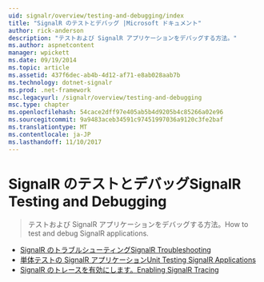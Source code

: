 ```yaml
---
uid: signalr/overview/testing-and-debugging/index
title: "SignalR のテストとデバッグ |Microsoft ドキュメント"
author: rick-anderson
description: "テストおよび SignalR アプリケーションをデバッグする方法。"
ms.author: aspnetcontent
manager: wpickett
ms.date: 09/19/2014
ms.topic: article
ms.assetid: 437f6dec-ab4b-4d12-af71-e8ab028aab7b
ms.technology: dotnet-signalr
ms.prod: .net-framework
msc.legacyurl: /signalr/overview/testing-and-debugging
msc.type: chapter
ms.openlocfilehash: 54cace2dff97e405ab5b4d9205b4c85266a02e96
ms.sourcegitcommit: 9a9483aceb34591c97451997036a9120c3fe2baf
ms.translationtype: MT
ms.contentlocale: ja-JP
ms.lasthandoff: 11/10/2017
---
```

<a name="signalr-testing-and-debugging"></a><span data-ttu-id="a85a9-103">SignalR のテストとデバッグ</span><span class="sxs-lookup"><span data-stu-id="a85a9-103">SignalR Testing and Debugging</span></span>
====================
> <span data-ttu-id="a85a9-104">テストおよび SignalR アプリケーションをデバッグする方法。</span><span class="sxs-lookup"><span data-stu-id="a85a9-104">How to test and debug SignalR applications.</span></span>


- [<span data-ttu-id="a85a9-105">SignalR のトラブルシューティング</span><span class="sxs-lookup"><span data-stu-id="a85a9-105">SignalR Troubleshooting</span></span>](troubleshooting.md)
- [<span data-ttu-id="a85a9-106">単体テストの SignalR アプリケーション</span><span class="sxs-lookup"><span data-stu-id="a85a9-106">Unit Testing SignalR Applications</span></span>](unit-testing-signalr-applications.md)
- [<span data-ttu-id="a85a9-107">SignalR のトレースを有効にします。</span><span class="sxs-lookup"><span data-stu-id="a85a9-107">Enabling SignalR Tracing</span></span>](enabling-signalr-tracing.md)
